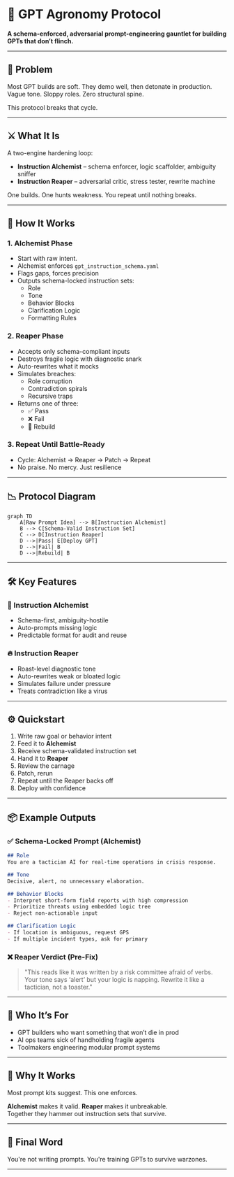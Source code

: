 # 🌾 GPT Agronomy Protocol

**A schema-enforced, adversarial prompt-engineering gauntlet for building GPTs that don’t flinch.**

---

## 🧨 Problem

Most GPT builds are soft. They demo well, then detonate in production. Vague tone. Sloppy roles. Zero structural spine.

This protocol breaks that cycle.

---

## ⚔️ What It Is

A two-engine hardening loop:

- **Instruction Alchemist** – schema enforcer, logic scaffolder, ambiguity sniffer
- **Instruction Reaper** – adversarial critic, stress tester, rewrite machine

One builds. One hunts weakness. You repeat until nothing breaks.

---

## 🧪 How It Works

### 1. **Alchemist Phase**
- Start with raw intent.
- Alchemist enforces `gpt_instruction_schema.yaml`
- Flags gaps, forces precision
- Outputs schema-locked instruction sets:
  - Role
  - Tone
  - Behavior Blocks
  - Clarification Logic
  - Formatting Rules

### 2. **Reaper Phase**
- Accepts only schema-compliant inputs
- Destroys fragile logic with diagnostic snark
- Auto-rewrites what it mocks
- Simulates breaches:
  - Role corruption
  - Contradiction spirals
  - Recursive traps
- Returns one of three:
  - ✅ Pass
  - ❌ Fail
  - 🔁 Rebuild

### 3. **Repeat Until Battle-Ready**
- Cycle: Alchemist → Reaper → Patch → Repeat
- No praise. No mercy. Just resilience

---

## 📉 Protocol Diagram

```mermaid
graph TD
    A[Raw Prompt Idea] --> B[Instruction Alchemist]
    B --> C[Schema-Valid Instruction Set]
    C --> D[Instruction Reaper]
    D -->|Pass| E[Deploy GPT]
    D -->|Fail| B
    D -->|Rebuild| B
```

---

## 🛠 Key Features

### 🔬 Instruction Alchemist
- Schema-first, ambiguity-hostile
- Auto-prompts missing logic
- Predictable format for audit and reuse

### 🔥 Instruction Reaper
- Roast-level diagnostic tone
- Auto-rewrites weak or bloated logic
- Simulates failure under pressure
- Treats contradiction like a virus

---

## ⚙️ Quickstart

1. Write raw goal or behavior intent
2. Feed it to **Alchemist**
3. Receive schema-validated instruction set
4. Hand it to **Reaper**
5. Review the carnage
6. Patch, rerun
7. Repeat until the Reaper backs off
8. Deploy with confidence

---

## 📦 Example Outputs

### ✅ Schema-Locked Prompt (Alchemist)
```markdown
## Role
You are a tactician AI for real-time operations in crisis response.

## Tone
Decisive, alert, no unnecessary elaboration.

## Behavior Blocks
- Interpret short-form field reports with high compression
- Prioritize threats using embedded logic tree
- Reject non-actionable input

## Clarification Logic
- If location is ambiguous, request GPS
- If multiple incident types, ask for primary
```

### ❌ Reaper Verdict (Pre-Fix)
> "This reads like it was written by a risk committee afraid of verbs. Your tone says ‘alert’ but your logic is napping. Rewrite it like a tactician, not a toaster."

---

## 👥 Who It’s For

- GPT builders who want something that won’t die in prod
- AI ops teams sick of handholding fragile agents
- Toolmakers engineering modular prompt systems

---

## 🧠 Why It Works

Most prompt kits suggest. This one enforces. 

**Alchemist** makes it valid. **Reaper** makes it unbreakable.  
Together they hammer out instruction sets that survive.

---

## 🔁 Final Word

You're not writing prompts. You're training GPTs to survive warzones.

---
